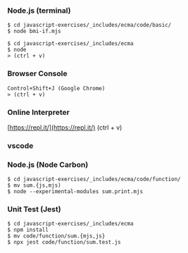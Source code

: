### Node.js (terminal)

```
$ cd javascript-exercises/_includes/ecma/code/basic/
$ node bmi-if.mjs
```

```
$ cd javascript-exercises/_includes/ecma
$ node
> (ctrl + v)
```

### Browser Console

```
Control+Shift+J (Google Chrome)
> (ctrl + v)
```

### Online Interpreter

[https://repl.it/](https://repl.it/) (ctrl + v)

### vscode

### Node.js (Node Carbon)

```
$ cd javascript-exercises/_includes/ecma/code/function/
$ mv sum.{js,mjs)
$ node --experimental-modules sum.print.mjs
```

### Unit Test (Jest)

```
$ cd javascript-exercises/_includes/ecma
$ npm install
$ mv code/function/sum.{mjs,js}
$ npx jest code/function/sum.test.js
```